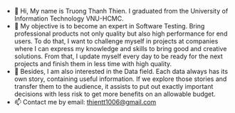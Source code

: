 - 👋 Hi, My name is Truong Thanh Thien. I graduated from the University of Information Technology VNU-HCMC.
- 👀 My objective is to become an expert in Software Testing. Bring professional products not only quality but also high performance for end users. To do that, I want to challenge myself in projects at companies where I can express my knowledge and skills to bring good and creative solutions. From that, I update myself every day to be ready for the next projects and finish them in less time with high quality.  
- 🌱 Besides, I am also interested in the Data field. Each data always has its own story, containing useful information. If we explore those stories and transfer them to the audience, it assists to put out exactly important decisions with less risk to get more benefits on an allowable budget.
- 📫 Contact me by email:  thientt1006@gmail.com

<!---
- 💞️ I’m looking to collaborate on ...


thanhthien1006/thanhthien1006 is a ✨ special ✨ repository because its `README.md` (this file) appears on your GitHub profile.
You can click the Preview link to take a look at your changes.
--->
